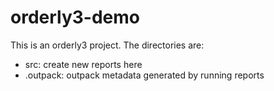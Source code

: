 # orderly3-demo

This is an orderly3 project. The directories are:

* src: create new reports here
* .outpack: outpack metadata generated by running reports
